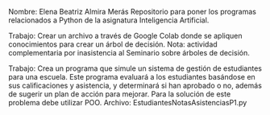 Nombre: Elena Beatriz Almira Merás
Repositorio para poner los programas relacionados a Python de la asignatura Inteligencia Artificial.


Trabajo: Crear un archivo a través de Google Colab donde se apliquen conocimientos para crear un árbol de decisión. Nota: actividad complementaria por inasistencia al Seminario sobre árboles de decisión.

Trabajo: Crea un programa que simule un sistema de gestión de estudiantes para una escuela. Este programa evaluará a los estudiantes basándose en sus calificaciones y asistencia, y determinará si han aprobado o no, además de sugerir un plan de acción para mejorar. 
Para la solución de este problema debe utilizar POO.
Archivo: EstudiantesNotasAsistenciasP1.py
